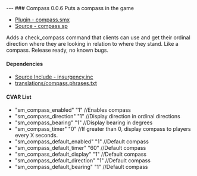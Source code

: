 <a name='compass'>
---
### Compass 0.0.6</a>
Puts a compass in the game

 * [Plugin - compass.smx](https://github.com/jaredballou/insurgency-sourcemod/blob/master/plugins/compass.smx?raw=true)
 * [Source - compass.sp](https://github.com/jaredballou/insurgency-sourcemod/blob/master/scripting/compass.sp?raw=true)

Adds a check_compass command that clients can use and get their ordinal direction where they are looking in relation to where they stand. Like a compass. Release ready, no known bugs.

#### Dependencies
 * [Source Include - insurgency.inc](https://github.com/jaredballou/insurgency-sourcemod/blob/master/scripting/include/insurgency.inc?raw=true)
 * [translations/compass.phrases.txt](https://github.com/jaredballou/insurgency-sourcemod/blob/master/translations/compass.phrases.txt?raw=true)

#### CVAR List
 * "sm_compass_enabled" "1" //Enables compass
 * "sm_compass_direction" "1" //Display direction in ordinal directions
 * "sm_compass_bearing" "1" //Display bearing in degrees
 * "sm_compass_timer" "0" //If greater than 0, display compass to players every X seconds.
 * "sm_compass_default_enabled" "1" //Default compass
 * "sm_compass_default_timer" "60" //Default compass
 * "sm_compass_default_display" "1" //Default compass
 * "sm_compass_default_direction" "1" //Default compass
 * "sm_compass_default_bearing" "1" //Default compass

